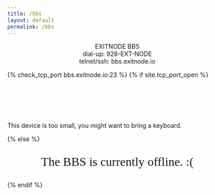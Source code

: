 ```yaml
---
title: /bbs
layout: default
permalink: /bbs
---
```

<p style='text-align:center'>EXITNODE BBS<br />dial-up: 928-EXT-NODE<br />telnet/ssh: bbs.exitnode.io</p>
{% check_tcp_port bbs.exitnode.io:23 %}
{% if site.tcp_port_open %}
<script type='text/javascript' src='https://cdn.jsdelivr.net/pako/1.0.3/pako.min.js'></script>
<script type='text/javascript' src='assets/vtx/vtxdata.js'></script>
<script type='text/javascript' src='assets/vtx/vtxclient.min.js'></script>
<div style='text-align:center' class="bbs-lg-view"> 
  <div id='vtxclient' style='text-align:center;margin:0 auto;display:inline-block;padding:34px;'>
      <!-- VTX client will appears in here -->
  </div>
</div>
<div class="bbs-sm-view">
  <br />
  <p>This device is too small, you might want to bring a keyboard.</p>
</div>
{% else %}
<p style='text-align:center;font-family:retro;font-size:2em !important'>The BBS is currently offline. :(</p>
{% endif %}